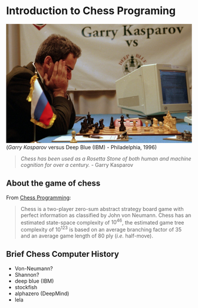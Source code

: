 # Introduction to Chess Programing 

![Kasparov vs Deep Blue](/doc/garry-kasparov-deep-blue-ibm.jpg)
(*Garry Kasparov* versus Deep Blue (IBM) - Philadelphia, 1996)

>*Chess has been used as a Rosetta Stone of both human and machine cognition for over a century.* - Garry Kasparov

## About the game of chess

From [Chess Programming](https://www.chessprogramming.org/Chess):

>Chess is a two-player zero-sum abstract strategy board game with perfect information as classified by John von Neumann. Chess has an estimated state-space complexity of $10^{46}$, the estimated game tree complexity of $10^{123}$ is based on an average branching factor of $35$ and an average game length of $80$ ply (*i.e.* half-move).

## Brief Chess Computer History

- Von-Neumann?
- Shannon?
- deep blue (IBM)
- stockfish
- alphazero (DeepMind)
- lela

